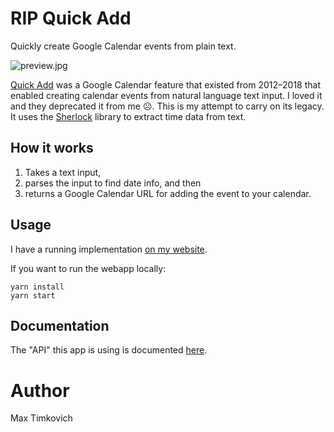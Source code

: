 # RIP Quick Add

Quickly create Google Calendar events from plain text.

![preview.jpg](https://raw.githubusercontent.com/mtimkovich/rip_quick_add/main/preview.jpg)

[Quick Add][article] was a Google Calendar feature that existed from 2012–2018 that enabled creating calendar events from natural language text input. I loved it and they deprecated it from me ☹️. This is my attempt to carry on its legacy. It uses the [Sherlock][sherlock] library to extract time data from text.

## How it works

1. Takes a text input,
2. parses the input to find date info, and then
3. returns a Google Calendar URL for adding the event to your calendar.

## Usage

I have a running implementation [on my website][max].

If you want to run the webapp locally:

```
yarn install
yarn start
```

## Documentation

The "API" this app is using is documented [here][docs].

# Author

Max Timkovich

[article]: https://gsuitetips.com/tips/calendar/use-quick-add-to-speed-up-google-calendar-entries/
[docs]: https://github.com/InteractionDesignFoundation/add-event-to-calendar-docs/blob/main/services/google.md#google
[max]: https://timkovi.ch/rip_quick_add
[sherlock]: https://github.com/neilgupta/Sherlock#readme
